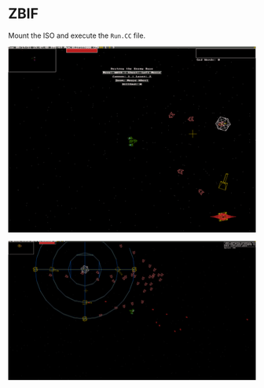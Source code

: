 # ZBIF

Mount the ISO and execute the `Run.CC` file.

![](/screenshots/screenshot0.png)

![](/screenshots/screenshot1.png)
